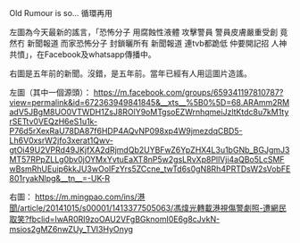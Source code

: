 Old Rumour is so... 循環再用

左圖為今天最新的謠言，「恐怖分子 用腐蝕性液體 攻擊警員 警員皮膚嚴重受創 竟然冇 新聞報道 而家恐怖分子 封鎖曬所有 新聞報道 連tvb都跪低 仲要開記招 人神共憤」，在Facebook及whatsapp傳播中。

右圖是五年前的新聞。沒錯，是五年前。當年已經有人用這圖片造謠。

左圖（其中一個源頭）：
https://m.facebook.com/groups/659341197810787?view=permalink&id=672363949841845&__xts__%5B0%5D=68.ARAmm2RMadV5JBgM8UO0VTWDH1ZsJ8ROlY9oMTgsoEZWrnhqmeiJzltKtdc8u7kM1tyrSETtv0VEQzH6eS1u1k-P76d5rXexRaU78DA87f6HDP4AQvNP098xp4W9jmezdqCBD5-Lh6V0xsrW2jfo3xerat1Qwv-gtOi49U2VPRd49JKjfXA2dRjmdQb2UYBFwZ6YpZHX4L3u1bGNb_BGJgmJ3MT57RPpZLLg0bv0jOYMxYvtuEaXT8nP5w2gsLRvXp8PllVji4aQBo5LcSMFwBsmRhUEuip6kkJU3wOoIFzYrs5ZCcne_twTd6s0gN8Rh4PRTDsW2sVobFE801ryakNlpg&__tn__=-UK-R

右圖：
https://m.mingpao.com/ins/港聞/article/20141015/s00001/1413377505063/馮煒光轉載港視傷警劇照-遭網民取笑?fbclid=IwAR0RI9zoOAU2VFgBGknomI0E6g8cJvkN-msios2gMZ6nwZUy_TVI3HyOnyg